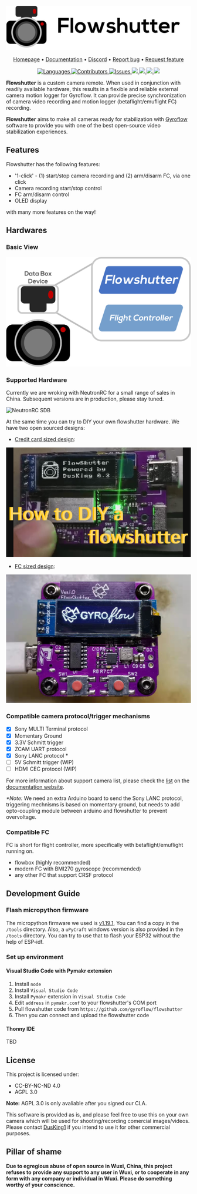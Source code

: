 ![](images/flowshutter.png)

<p align="center">
  <a href="https://gyroflow.xyz">Homepage</a> •
  <a href="https://docs.gyroflow.xyz/flowshutter/flowshutter/">Documentation</a> •
  <a href="https://discord.gg/WfxZZXjpke">Discord</a> •
  <a href="https://github.com/gyroflow/flowshutter/issues">Report bug</a> •
  <a href="https://github.com/gyroflow/flowshutter/issues">Request feature</a>
</p>

<p align="center">
  <a href="https://github.com/gyroflow/flowshutter/languages/top">
    <img src="https://img.shields.io/github/languages/top/gyroflow/flowshutter" alt="Languages">
  </a>
  <a href="https://github.com/gyroflow/flowshutter/graphs/contributors/">
    <img src="https://img.shields.io/github/contributors/gyroflow/flowshutter?color=dark-green" alt="Contributors">
  </a>
  <a href="https://github.com/gyroflow/flowshutter/issues/">
    <img src="https://img.shields.io/github/issues/gyroflow/flowshutter" alt="Issues">
  </a>
  <a href="https://github.com/gyroflow/flowshutter/">
    <img src="https://img.shields.io/github/languages/code-size/gyroflow/flowshutter">
  </a>
  <a href="https://github.com/gyroflow/flowshutter/tree/master">
    <img src="https://github.com/gyroflow/flowshutter/actions/workflows/check.yml/badge.svg?branch=master">
  </a>
    <a href="https://github.com/gyroflow/flowshutter/tree/beta">
    <img src="https://github.com/gyroflow/flowshutter/actions/workflows/check.yml/badge.svg?branch=beta">
  </a>
    <a href="https://github.com/gyroflow/flowshutter/tree/stable">
    <img src="https://github.com/gyroflow/flowshutter/actions/workflows/check.yml/badge.svg?branch=stable">
  </a>
</p>

**Flowshutter** is a custom camera remote. When used in conjunction with readily available hardware, this results in a flexible and reliable external camera motion logger for Gyroflow. It can provide precise synchronization of camera video recording and motion logger (betaflight/emuflight FC) recording. 

**Flowshutter** aims to make all cameras ready for stabilization with [Gyroflow](https://github.com/gyroflow/gyroflow) software to provide you with one of the best open-source video stabilization experiences.


## Features

Flowshutter has the following features:

- '1-click' - (1) start/stop camera recording and (2) arm/disarm FC, via one click 
- Camera recording start/stop control
- FC arm/disarm control
- OLED display

with many more features on the way!

## Hardwares
### Basic View

![](images/basic_inner_structure.png)

### Supported Hardware

Currently we are wroking with NeutronRC for a small range of sales in China. Subsequent versions are in production, please stay tuned.

![NeutronRC SDB](https://user-images.githubusercontent.com/31283897/167240748-b82fc3fc-d208-40f8-b3eb-7423204c46a4.jpg)

At the same time you can try to DIY your own flowshutter hardware. We have two open sourced designs:

- [Credit card sized design](https://oshwhub.com/AirFleet/xiang-ji-kong-zhi-ban):

[![build](images/flowshutter-credit-card-sized.png)](https://youtu.be/ELaQPYE9ncA)

- [FC sized design](https://oshwhub.com/AirFleet/xiang-ji-kong-zhi-ban_copy_copy): 

[![build](images/flowshutter-fc-sized.png)](https://youtu.be/ry7Ey54Z7s8)


### Compatible camera protocol/trigger mechanisms

- [x] Sony MULTI Terminal protocol
- [x] Momentary Ground
- [x] 3.3V Schmitt trigger
- [x] ZCAM UART protocol
- [x] Sony LANC protocol *
- [ ] 5V Schmitt trigger (WIP)
- [ ] HDMI CEC protocol (WIP)

For more information about support camera list, please check the [list](https://docs.gyroflow.xyz/flowshutter/clist/) on the [documentation website](https://docs.gyroflow.xyz/).

_*Note:_ We need an extra Arduino board to send the Sony LANC protocol, triggering mechnisms is based on momentary ground, but needs to add opto-coupling module between arduino and flowshutter to prevent overvoltage.

### Compatible FC

FC is short for flight controller, more specifically with betaflight/emuflight running on.

- flowbox (highly recommended)
- modern FC with BMI270 gyroscope (recommended)
- any other FC that support CRSF protocol

## Development Guide
### Flash micropython firmware

The micropython firmware we used is [v1.19.1](https://micropython.org/resources/firmware/esp32-20220618-v1.19.1.bin), You can find a copy in the `/tools` directory. Also, a `uPyCraft` windows version is also provided in the `/tools` directory. You can try to use that to flash your ESP32 without the help of ESP-idf.

### Set up environment

#### Visual Studio Code with Pymakr extension

1. Install `node`
2. Install `Visual Studio Code`
3. Install `Pymakr` extension in `Visual Studio Code`
4. Edit `address` in `pymakr.conf` to your flowshutter's COM port
5. Pull flowshutter code from `https://github.com/gyroflow/flowshutter`
6. Then you can connect and upload the flowshutter code

#### Thonny IDE
TBD

## License

This project is licensed under:

- CC-BY-NC-ND 4.0
- AGPL 3.0

**Note:** AGPL 3.0 is only avaliable after you signed our CLA.

This software is provided as is, and please feel free to use this on your own camera which will be used for shooting/recording comercial images/videos. Please contact [DusKing1](1483569698@qq.com) if you intend to use it for other commercial purposes.

## Pillar of shame

**Due to egregious abuse of open source in Wuxi, China, this project refuses to provide any support to any user in Wuxi, or to cooperate in any form with any company or individual in Wuxi. Please do something worthy of your conscience.**
